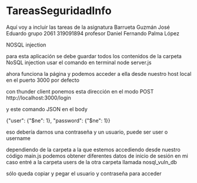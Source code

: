 # TareasSeguridadInfo
Aquí voy a incluir las tareas de la asignatura
Barrueta Guzmán José Eduardo 
grupo 2061
319091894
profesor Daniel Fernando Palma López

NOSQL injection

para esta aplicación se debe guardar todos los contenidos de la carpeta NoSQL injection
usar el comando en terminal
node server.js

ahora funciona la página y podemos acceder a ella desde nuestro host local en el puerto 3000 por defecto

con thunder client ponemos esta dirección en el modo POST
http://localhost:3000/login

y este comando JSON en el body

{"user": {"$ne": 1}, "password": {"$ne": 1}}


eso debería darnos una contraseña y un usuario, puede ser user o username 

dependiendo de la carpeta a la que estemos accediendo desde nuestro código main.js podemos obtener diferentes datos de inicio de sesión
en mi caso entré a la carpeta 
users 
de la otra carpeta llamada
nosql_vuln_db 

sólo queda copiar y pegar el usuario y contraseña para acceder
